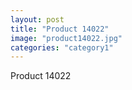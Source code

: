 ```yaml
---
layout: post
title: "Product 14022"
image: "product14022.jpg"
categories: "category1"
---
```

Product 14022
